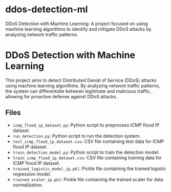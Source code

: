 # ddos-detection-ml
DDoS Detection with Machine Learning: A project focused on using machine learning algorithms to identify and mitigate DDoS attacks by analyzing network traffic patterns.
# DDoS Detection with Machine Learning

This project aims to detect Distributed Denial of Service (DDoS) attacks using machine learning algorithms. By analyzing network traffic patterns, the system can differentiate between legitimate and malicious traffic, allowing for proactive defense against DDoS attacks.

## Files

- `icmp_flood_ip_dataset.py`: Python script to preprocess ICMP flood IP dataset.
- `run_detection.py`: Python script to run the detection system.
- `test_icmp_flood_ip_dataset.csv`: CSV file containing test data for ICMP flood IP dataset.
- `train_detection_model.py`: Python script to train the detection model.
- `train_icmp_flood_ip_dataset.csv`: CSV file containing training data for ICMP flood IP dataset.
- `trained_logistic_model_ip.pkl`: Pickle file containing the trained logistic regression model.
- `trained_scaler_ip.pkl`: Pickle file containing the trained scaler for data normalization.

